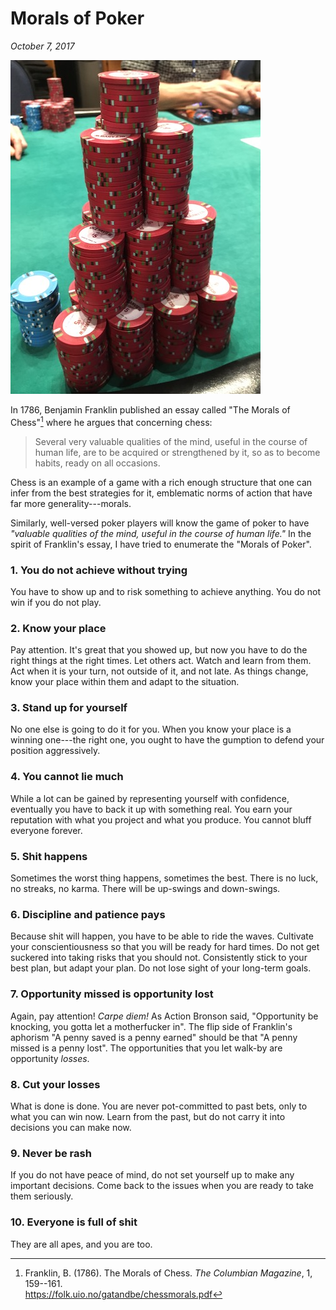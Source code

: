 Morals of Poker
===============================================================================

*October 7, 2017*

![](img/poker-stack-2017-11-03.jpg)

In 1786, Benjamin Franklin published an essay called "The Morals of Chess"[^Franklin1786]
where he argues that concerning chess:

>   Several very valuable qualities of the mind, useful in the course of human life,
>   are to be acquired or strengthened by it, so as to become habits, ready on all
>   occasions.

Chess is an example of a game with a rich enough structure that one can 
infer from the best strategies for it,
emblematic norms of action that have far more generality---morals.

Similarly, well-versed poker players will know the game of poker to have
*"valuable qualities of the mind, useful in the course of human life."*
In the spirit of Franklin's essay,
I have tried to enumerate the "Morals of Poker".

[^Franklin1786]: Franklin, B. (1786). The Morals of Chess. *The Columbian Magazine*, 1, 159--161.         
    <https://folk.uio.no/gatandbe/chessmorals.pdf>



### 1. You do not achieve without trying

You have to show up and to risk something to achieve anything.
You do not win if you do not play.


### 2. Know your place

Pay attention.
It's great that you showed up, but now you have to do the right things
at the right times.
Let others act. Watch and learn from them.
Act when it is your turn,
not outside of it, and not late.
As things change, know your place within them
and adapt to the situation.


### 3. Stand up for yourself

No one else is going to do it for you.
When you know your place is a winning one---the right one,
you ought to have the gumption to defend your position aggressively.


### 4. You cannot lie much

While a lot can be gained by representing yourself with confidence,
eventually you have to back it up with something real.
You earn your reputation with what you project and what you produce.
You cannot bluff everyone forever.


### 5. Shit happens

Sometimes the worst thing happens, sometimes the best.
There is no luck, no streaks, no karma.
There will be up-swings and down-swings.


### 6. Discipline and patience pays

Because shit will happen, you have to be able to ride the waves.
Cultivate your conscientiousness so that you will be ready for hard times.
Do not get suckered into taking risks that you should not.
Consistently stick to your best plan, but adapt your plan.
Do not lose sight of your long-term goals.


### 7. Opportunity missed is opportunity lost

Again, pay attention!
*Carpe diem!*
As Action Bronson said,
"Opportunity be knocking, you gotta let a motherfucker in".
The flip side of Franklin's aphorism "A penny saved is a penny earned"
should be that "A penny missed is a penny lost".
The opportunities that you let walk-by are opportunity *losses*.


### 8. Cut your losses

What is done is done.
You are never pot-committed to past bets,
only to what you can win now.
Learn from the past, but do not carry it into decisions you can make now.


### 9. Never be rash

If you do not have peace of mind, do not set yourself up to make any important decisions.
Come back to the issues when you are ready to take them seriously.


### 10. Everyone is full of shit

They are all apes, and you are too.


